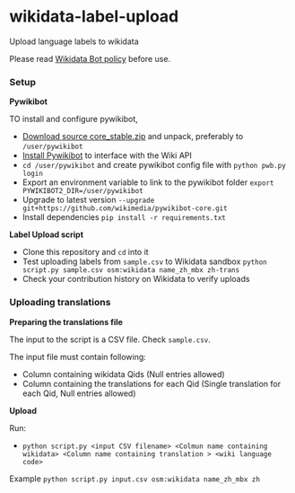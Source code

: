 # wikidata-label-upload

Upload language labels to wikidata

Please read [Wikidata Bot policy](https://www.wikidata.org/wiki/Wikidata:Bots) before use.

### Setup

**Pywikibot**

TO install and configure pywikibot, 
- [Download source core_stable.zip](http://tools.wmflabs.org/pywikibot/core_stable.zip) and unpack, preferably to `/user/pywikibot`
- [Install Pywikibot](https://www.mediawiki.org/wiki/Manual:Pywikibot/Installation) to interface with the Wiki API
- `cd /user/pywikibot` and create pywikibot config file with `python pwb.py login`
- Export an environment variable to link to the pywikibot folder `export PYWIKIBOT2_DIR=/user/pywikibot`
- Upgrade to latest version `--upgrade git+https://github.com/wikimedia/pywikibot-core.git`
- Install dependencies `pip install -r requirements.txt`

**Label Upload script**

- Clone this repository and `cd` into it
- Test uploading labels from `sample.csv` to Wikidata sandbox `python script.py sample.csv osm:wikidata name_zh_mbx zh-trans `
- Check your contribution history on Wikidata to verify uploads

### Uploading translations

**Preparing the translations file**

The input to the script is a CSV file. Check `sample.csv`.

The input file must contain following:
  - Column containing wikidata Qids (Null entries allowed)
  - Column containing the translations for each Qid (Single translation for each Qid, Null entries allowed)
  
**Upload**

Run:
- `python script.py <input CSV filename> <Colmun name containing wikidata> <Column name containing translation > <wiki language code>`

Example `python script.py input.csv osm:wikidata name_zh_mbx zh`
